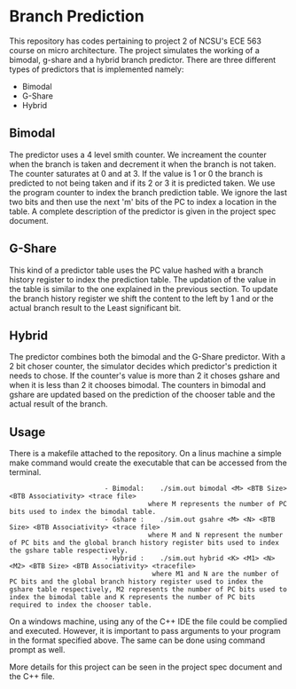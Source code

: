 # Branch Prediction 

This repository has codes pertaining to project 2 of NCSU's ECE 563 course on micro architecture. The project simulates the working of a bimodal, g-share and a hybrid branch predictor. There are three different types of predictors that is implemented namely:

- Bimodal
- G-Share 
- Hybrid 

## Bimodal

The predictor uses a 4 level smith counter. We increament the counter when the branch is taken and decrement it when the branch is not taken. The counter saturates at 0 and at 3. If the value is 1 or 0 the branch is predicted to not being taken and if its 2 or 3 it is predicted taken. We use the program counter to index the branch prediction table. We ignore the last two bits and then use the next 'm' bits of the PC to index a location in the table. A complete description of the predictor is given in the project spec document. 

## G-Share 

This kind of a predictor table uses the PC value hashed with a branch history register to index the prediction table. The updation of the value in the table is similar to the one explained in the previous section. To update the branch history register we shift the content to the left by 1  and or the actual branch result to the Least significant bit. 

## Hybrid 

The predictor combines both the bimodal and the G-Share predictor. With a 2 bit choser counter, the simulator decides which predictor's prediction it needs to chose. If the counter's value is more than 2 it choses gshare and when it is less than 2 it chooses bimodal. The counters in bimodal and gshare are updated based on the prediction of the chooser table and the actual result of the branch.

## Usage

There is a makefile attached to the repository. On a linus machine a simple make command would create the executable that can be accessed from the terminal. 

                            - Bimodal:    ./sim.out bimodal <M> <BTB Size> <BTB Associativity> <trace file>
                                       where M represents the number of PC bits used to index the bimodal table. 
                            - Gshare :    ./sim.out gsahre <M> <N> <BTB Size> <BTB Associativity> <trace file> 
                                       where M and N represent the number of PC bits and the global branch history register bits used to index the gshare table respectively.
                            - Hybrid :    ./sim.out hybrid <K> <M1> <N> <M2> <BTB Size> <BTB Associativity> <tracefile>
                                        where M1 and N are the number of PC bits and the global branch history register used to index the gshare table respectively, M2 represents the number of PC bits used to index the bimodal table and K represents the number of PC bits required to index the chooser table. 

On a windows machine, using any of the C++ IDE the file could be complied and executed. However, it is important to pass arguments to your program in the format specified above. The same can be done using command prompt as well. 

More details for this project can be seen in the project spec document and the C++ file. 

